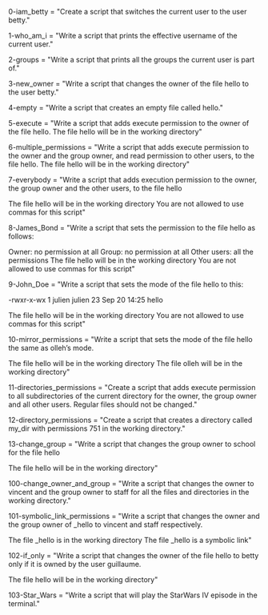 0-iam_betty = "Create a script that switches the current user to the user betty."

1-who_am_i = "Write a script that prints the effective username of the current user."

2-groups = "Write a script that prints all the groups the current user is part of."

3-new_owner = "Write a script that changes the owner of the file hello to the user betty."

4-empty = "Write a script that creates an empty file called hello."

5-execute = "Write a script that adds execute permission to the owner of the file hello. The file hello will be in the working directory"

6-multiple_permissions = "Write a script that adds execute permission to the owner and the group owner, and read permission to other users, to the file hello. The file hello will be in the working directory"

7-everybody = "Write a script that adds execution permission to the owner, the group owner and the other users, to the file hello

The file hello will be in the working directory
You are not allowed to use commas for this script"

8-James_Bond = "Write a script that sets the permission to the file hello as follows:

Owner: no permission at all
Group: no permission at all
Other users: all the permissions
The file hello will be in the working directory You are not allowed to use commas for this script"

9-John_Doe = "Write a script that sets the mode of the file hello to this:

-rwxr-x-wx 1 julien julien 23 Sep 20 14:25 hello

The file hello will be in the working directory
You are not allowed to use commas for this script"

10-mirror_permissions = "Write a script that sets the mode of the file hello the same as olleh’s mode.

The file hello will be in the working directory
The file olleh will be in the working directory"

11-directories_permissions = "Create a script that adds execute permission to all subdirectories of the current directory for the owner, the group owner and all other users. Regular files should not be changed."

12-directory_permissions = "Create a script that creates a directory called my_dir with permissions 751 in the working directory."

13-change_group = "Write a script that changes the group owner to school for the file hello

The file hello will be in the working directory"

100-change_owner_and_group = "Write a script that changes the owner to vincent and the group owner to staff for all the files and directories in the working directory."

101-symbolic_link_permissions = "Write a script that changes the owner and the group owner of _hello to vincent and staff respectively.

The file _hello is in the working directory
The file _hello is a symbolic link"

102-if_only = "Write a script that changes the owner of the file hello to betty only if it is owned by the user guillaume.

The file hello will be in the working directory"

103-Star_Wars = "Write a script that will play the StarWars IV episode in the terminal."
